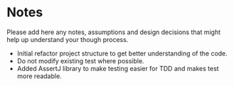 # Notes

Please add here any notes, assumptions and design decisions that might help up understand your though process.
- Initial refactor project structure to get better understanding of the code.
- Do not modify existing test where possible.
- Added AssertJ library to make testing easier for TDD and makes test more readable.